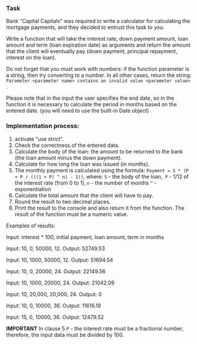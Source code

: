 ### Task


Bank "Capital Capitals" was required to write a calculator for calculating the mortgage payments, and they decided to entrust this task to you.

Write a function that will take the interest rate, down payment amount, loan amount and term (loan expiration date) as arguments and return the amount that the client will eventually pay (down payment, principal repayment, interest on the loan).

Do not forget that you must work with numbers: if the function parameter is a string, then try converting to a number. In all other cases, return the string:  `Parameter <parameter name> contains an invalid value <parameter value>` .

Please note that in the input the user specifies the end date, so in the function it is necessary to calculate the period in months based on the entered date. (you will need to use the built-in Date object)

### Implementation process:
1. activate "use strict".
2. Check the correctness of the entered data.
3. Calculate the body of the loan: the amount to be returned to the bank (the loan amount minus the down payment).
4. Calculate for how long the loan was issued (in months).
5. The monthly payment is calculated using the formula: `Payment = S * (P + P / (((1 + P) ^ n) - 1))`, where:
`S` - the body of the loan,` P` - 1/12 of the interest rate (from 0 to 1), `n` - the number of months
`^` - exponentiation
6. Calculate the total amount that the client will have to pay.
7. Round the result to two decimal places.
8. Print the result to the console and also return it from the function. The result of the function must be a numeric value.

Examples of results:

Input: interest * 100, initial payment, loan amount, term in months

Input: 10, 0, 50000, 12. Output: 52749.53

Input: 10, 1000, 50000, 12. Output: 51694.54

Input: 10, 0, 20000, 24. Output: 22149.56

Input: 10, 1000, 20000, 24. Output: 21042.09

Input: 10, 20,000, 20,000, 24. Output: 0

Input: 10, 0, 10000, 36. Output: 11616.19

Input: 15, 0, 10000, 36. Output: 12479.52

**IMPORTANT**
In clause 5 `P` - the interest rate must be a fractional number, therefore, the input data must be divided by 100.